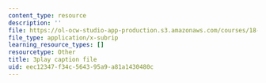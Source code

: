 ```yaml
---
content_type: resource
description: ''
file: https://ol-ocw-studio-app-production.s3.amazonaws.com/courses/18-01sc-single-variable-calculus-fall-2010/eec12347f34c564395a9a81a1430480c_ryLdyDrBfvI.vtt
file_type: application/x-subrip
learning_resource_types: []
resourcetype: Other
title: 3play caption file
uid: eec12347-f34c-5643-95a9-a81a1430480c
---
```

